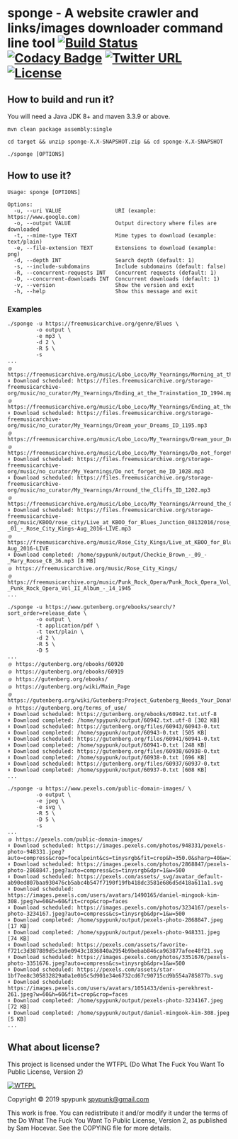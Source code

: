 sponge - A website crawler and links/images downloader command line tool [![Build Status](https://travis-ci.org/spypunk/sponge.svg?branch=master)](https://travis-ci.org/spypunk/sponge) [![Codacy Badge](https://api.codacy.com/project/badge/Grade/d82ffffb736c4d82858a63385a6f900a)](https://www.codacy.com/manual/spypunk/sponge?utm_source=github.com&amp;utm_medium=referral&amp;utm_content=spypunk/sponge&amp;utm_campaign=Badge_Grade) [![Twitter URL](https://img.shields.io/twitter/url/https/twitter.com/fold_left.svg?style=social&label=Follow)](https://twitter.com/spypunkk) [![License](http://www.wtfpl.net/wp-content/uploads/2012/12/wtfpl-badge-4.png)](http://www.wtfpl.net/)
===
## How to build and run it?
You will need a Java JDK 8+ and maven 3.3.9 or above.
~~~
mvn clean package assembly:single

cd target && unzip sponge-X.X-SNAPSHOT.zip && cd sponge-X.X-SNAPSHOT

./sponge [OPTIONS]
~~~
## How to use it?
~~~
Usage: sponge [OPTIONS]

Options:
  -u, --uri VALUE                 URI (example: https://www.google.com)
  -o, --output VALUE              Output directory where files are downloaded
  -t, --mime-type TEXT            Mime types to download (example: text/plain)
  -e, --file-extension TEXT       Extensions to download (example: png)
  -d, --depth INT                 Search depth (default: 1)
  -s, --include-subdomains        Include subdomains (default: false)
  -R, --concurrent-requests INT   Concurrent requests (default: 1)
  -D, --concurrent-downloads INT  Concurrent downloads (default: 1)
  -v, --version                   Show the version and exit
  -h, --help                      Show this message and exit
~~~
### Examples
~~~
./sponge -u https://freemusicarchive.org/genre/Blues \
         -o output \
         -e mp3 \
         -d 2 \
         -R 5 \
         -s
...
﹫ https://freemusicarchive.org/music/Lobo_Loco/My_Yearnings/Morning_at_the_Creek_ID_1201
⬇ Download scheduled: https://files.freemusicarchive.org/storage-freemusicarchive-org/music/no_curator/My_Yearnings/Ending_at_the_Trainstation_ID_1994.mp3
﹫ https://freemusicarchive.org/music/Lobo_Loco/My_Yearnings/Ending_at_the_Trainstation_ID_1994
⬇ Download scheduled: https://files.freemusicarchive.org/storage-freemusicarchive-org/music/no_curator/My_Yearnings/Dream_your_Dreams_ID_1195.mp3
﹫ https://freemusicarchive.org/music/Lobo_Loco/My_Yearnings/Dream_your_Dreams_ID_1195
﹫ https://freemusicarchive.org/music/Lobo_Loco/My_Yearnings/Do_not_forget_me_ID_1028
⬇ Download scheduled: https://files.freemusicarchive.org/storage-freemusicarchive-org/music/no_curator/My_Yearnings/Do_not_forget_me_ID_1028.mp3
⬇ Download scheduled: https://files.freemusicarchive.org/storage-freemusicarchive-org/music/no_curator/My_Yearnings/Arround_the_Cliffs_ID_1202.mp3
﹫ https://freemusicarchive.org/music/Lobo_Loco/My_Yearnings/Arround_the_Cliffs_ID_1202
⬇ Download scheduled: https://files.freemusicarchive.org/storage-freemusicarchive-org/music/KBOO/rose_city/Live_at_KBOO_for_Blues_Junction_08132016/rose_city_-_01_-_Rose_City_Kings-Aug_2016-LIVE.mp3
﹫ https://freemusicarchive.org/music/Rose_City_Kings/Live_at_KBOO_for_Blues_Junction_08132016/Rose_City_Kings-Aug_2016-LIVE
⬇ Download completed: /home/spypunk/output/Checkie_Brown_-_09_-_Mary_Roose_CB_36.mp3 [8 MB]
﹫ https://freemusicarchive.org/music/Rose_City_Kings/
﹫ https://freemusicarchive.org/music/Punk_Rock_Opera/Punk_Rock_Opera_Vol_II/Punk_Rock_Opera_-_Punk_Rock_Opera_Vol_II_Album_-_14_1945
...
~~~
~~~
./sponge -u https://www.gutenberg.org/ebooks/search/?sort_order=release_date \
         -o output \
         -t application/pdf \
         -t text/plain \
         -d 2 \
         -R 5 \
         -D 5
...
﹫ https://gutenberg.org/ebooks/60920
﹫ https://gutenberg.org/ebooks/60919
﹫ https://gutenberg.org/ebooks/
﹫ https://gutenberg.org/wiki/Main_Page
﹫ https://gutenberg.org/wiki/Gutenberg:Project_Gutenberg_Needs_Your_Donation
﹫ https://gutenberg.org/terms_of_use/
⬇ Download scheduled: https://gutenberg.org/ebooks/60942.txt.utf-8
⬇ Download completed: /home/spypunk/output/60942.txt.utf-8 [302 KB]
⬇ Download scheduled: https://gutenberg.org/files/60943/60943-0.txt
⬇ Download completed: /home/spypunk/output/60943-0.txt [505 KB]
⬇ Download scheduled: https://gutenberg.org/files/60941/60941-0.txt
⬇ Download completed: /home/spypunk/output/60941-0.txt [248 KB]
⬇ Download scheduled: https://gutenberg.org/files/60938/60938-0.txt
⬇ Download completed: /home/spypunk/output/60938-0.txt [696 KB]
⬇ Download scheduled: https://gutenberg.org/files/60937/60937-0.txt
⬇ Download completed: /home/spypunk/output/60937-0.txt [608 KB]
...
~~~
~~~
./sponge -u https://www.pexels.com/public-domain-images/ \
         -o output \
         -e jpeg \
         -e svg \
         -R 5 \
         -D 5 \
         -s
...
﹫ https://pexels.com/public-domain-images/
⬇ Download scheduled: https://images.pexels.com/photos/948331/pexels-photo-948331.jpeg?auto=compress&crop=focalpoint&cs=tinysrgb&fit=crop&h=350.0&sharp=40&w=1400
⬇ Download scheduled: https://images.pexels.com/photos/2868847/pexels-photo-2868847.jpeg?auto=compress&cs=tinysrgb&dpr=1&w=500
⬇ Download scheduled: https://pexels.com/assets/_svg/avatar_default-ab90ed807baa930476cb5abc4b547f7190f19fb418dc3581e686d5d418a611a1.svg
⬇ Download scheduled: https://images.pexels.com/users/avatars/1490165/daniel-mingook-kim-308.jpeg?w=60&h=60&fit=crop&crop=faces
⬇ Download scheduled: https://images.pexels.com/photos/3234167/pexels-photo-3234167.jpeg?auto=compress&cs=tinysrgb&dpr=1&w=500
⬇ Download completed: /home/spypunk/output/pexels-photo-2868847.jpeg [17 KB]
⬇ Download completed: /home/spypunk/output/pexels-photo-948331.jpeg [74 KB]
⬇ Download scheduled: https://pexels.com/assets/favorite-f721c3d387889d5c3a9e0943c1836840a2954b9bebab846ca963877afee48f21.svg
⬇ Download scheduled: https://images.pexels.com/photos/3351676/pexels-photo-3351676.jpeg?auto=compress&cs=tinysrgb&dpr=1&w=500
⬇ Download scheduled: https://pexels.com/assets/star-1bf7ee8c305832829a0a1e0b5c5d901e34e6732cd67c90715cd9b554a785877b.svg
⬇ Download scheduled: https://images.pexels.com/users/avatars/1051433/denis-perekhrest-261.jpeg?w=60&h=60&fit=crop&crop=faces
⬇ Download completed: /home/spypunk/output/pexels-photo-3234167.jpeg [72 KB]
⬇ Download completed: /home/spypunk/output/daniel-mingook-kim-308.jpeg [5 KB]
...
~~~
## What about license?
This project is licensed under the WTFPL (Do What The Fuck You Want To Public License, Version 2)

[![WTFPL](http://www.wtfpl.net/wp-content/uploads/2012/12/logo-160x116.png)](http://www.wtfpl.net/)

Copyright © 2019 spypunk [spypunk@gmail.com](mailto:spypunk@gmail.com)

This work is free. You can redistribute it and/or modify it under the terms of the Do What The Fuck You Want To Public License, Version 2, as published by Sam Hocevar. See the COPYING file for more details.
